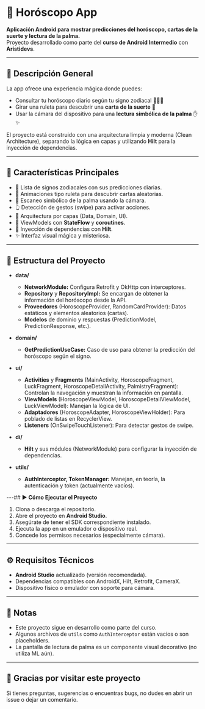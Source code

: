 # 🔮 **Horóscopo App**

**Aplicación Android para mostrar predicciones del horóscopo, cartas de la suerte y lectura de la palma.**  
Proyecto desarrollado como parte del **curso de Android Intermedio** con **Aristidevs**.

---

## 🧭 **Descripción General**

La app ofrece una experiencia mágica donde puedes:
- Consultar tu horóscopo diario según tu signo zodiacal 🐏♋♎
- Girar una ruleta para descubrir una **carta de la suerte** 🎴
- Usar la cámara del dispositivo para una **lectura simbólica de la palma** ✋✨

El proyecto está construido con una arquitectura limpia y moderna (Clean Architecture), separando la lógica en capas y utilizando **Hilt** para la inyección de dependencias.

---

## 🌟 **Características Principales**

- 📱 Lista de signos zodiacales con sus predicciones diarias.
- 🎰 Animaciones tipo ruleta para descubrir cartas aleatorias.
- 📸 Escaneo simbólico de la palma usando la cámara.
- 👆 Detección de gestos (swipe) para activar acciones.
- 🚀 Arquitectura por capas (Data, Domain, UI).
- 🧠 ViewModels con **StateFlow** y **coroutines**.
- 💉 Inyección de dependencias con **Hilt**.
- ✨ Interfaz visual mágica y misteriosa.

---

## 🧱 **Estructura del Proyecto**

- **data/**
    - **NetworkModule:** Configura Retrofit y OkHttp con interceptores.
    - **Repository** y **RepositoryImpl:** Se encargan de obtener la información del horóscopo desde la API.
    - **Proveedores** (HoroscopeProvider, RandomCardProvider): Datos estáticos y elementos aleatorios (cartas).
    - **Modelos** de dominio y respuestas (PredictionModel, PredictionResponse, etc.).

- **domain/**
    - **GetPredictionUseCase:** Caso de uso para obtener la predicción del horóscopo según el signo.

- **ui/**
    - **Activities** y **Fragments** (MainActivity, HoroscopeFragment, LuckFragment, HoroscopeDetailActivity, PalmistryFragment):  
      Controlan la navegación y muestran la información en pantalla.
    - **ViewModels** (HoroscopeViewModel, HoroscopeDetailViewModel, LuckViewModel): Manejan la lógica de UI.
    - **Adaptadores** (HoroscopeAdapter, HoroscopeViewHolder): Para poblado de listas en RecyclerView.
    - **Listeners** (OnSwipeTouchListener): Para detectar gestos de swipe.

- **di/**
    - **Hilt** y sus módulos (NetworkModule) para configurar la inyección de dependencias.

- **utils/**
    - **AuthInterceptor, TokenManager:** Manejan, en teoría, la autenticación y token (actualmente vacíos).

---## ▶️ **Cómo Ejecutar el Proyecto**

1. Clona o descarga el repositorio.
2. Abre el proyecto en **Android Studio**.
3. Asegúrate de tener el SDK correspondiente instalado.
4. Ejecuta la app en un emulador o dispositivo real.
5. Concede los permisos necesarios (especialmente cámara).

---

## ⚙️ **Requisitos Técnicos**

- **Android Studio** actualizado (versión recomendada).
- Dependencias compatibles con AndroidX, Hilt, Retrofit, CameraX.
- Dispositivo físico o emulador con soporte para cámara.

---

## 📌 **Notas**

- Este proyecto sigue en desarrollo como parte del curso.
- Algunos archivos de `utils` como `AuthInterceptor` están vacíos o son placeholders.
- La pantalla de lectura de palma es un componente visual decorativo (no utiliza ML aún).

---

## 🙌 **Gracias por visitar este proyecto**

Si tienes preguntas, sugerencias o encuentras bugs, no dudes en abrir un issue o dejar un comentario.  
